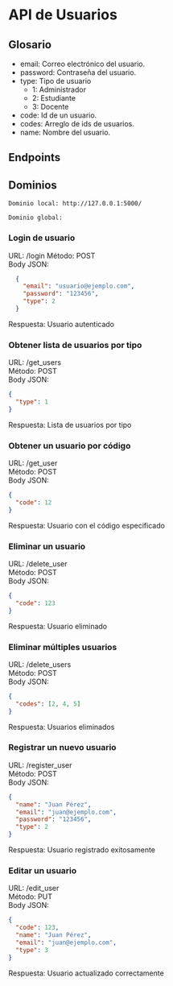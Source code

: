 # API de Usuarios

## Glosario

- email: Correo electrónico del usuario.
- password: Contraseña del usuario.
- type: Tipo de usuario
    - 1: Administrador
    - 2: Estudiante
    - 3: Docente
- code: Id de un usuario.
- codes: Arreglo de ids de usuarios. 
- name: Nombre del usuario.

## Endpoints

## Dominios

```
Dominio local: http://127.0.0.1:5000/

Dominio global: 
```

### Login de usuario

URL: /login 
Método: POST  
Body JSON: 
```json
  {
    "email": "usuario@ejemplo.com",
    "password": "123456",
    "type": 2
  }
```

Respuesta: Usuario autenticado

### Obtener lista de usuarios por tipo

URL: /get_users  
Método: POST  
Body JSON:

```json
{
  "type": 1
}
```
Respuesta: Lista de usuarios por tipo

### Obtener un usuario por código

URL: /get_user  
Método: POST  
Body JSON:  

```json
{
  "code": 12
}
```

Respuesta: Usuario con el código especificado

### Eliminar un usuario

URL: /delete_user  
Método: POST  
Body JSON:  

```json
{
  "code": 123
}
```

Respuesta: Usuario eliminado


### Eliminar múltiples usuarios

URL: /delete_users  
Método: POST  
Body JSON: 

```json
{
  "codes": [2, 4, 5]
}
```

Respuesta: Usuarios eliminados

### Registrar un nuevo usuario

URL: /register_user  
Método: POST  
Body JSON:  

```json  
{
  "name": "Juan Pérez",
  "email": "juan@ejemplo.com",
  "password": "123456",
  "type": 2
}
```

Respuesta: Usuario registrado exitosamente

### Editar un usuario

URL: /edit_user  
Método: PUT  
Body JSON:  

```json
{
  "code": 123,
  "name": "Juan Pérez",
  "email": "juan@ejemplo.com",
  "type": 3
}
```

Respuesta: Usuario actualizado correctamente